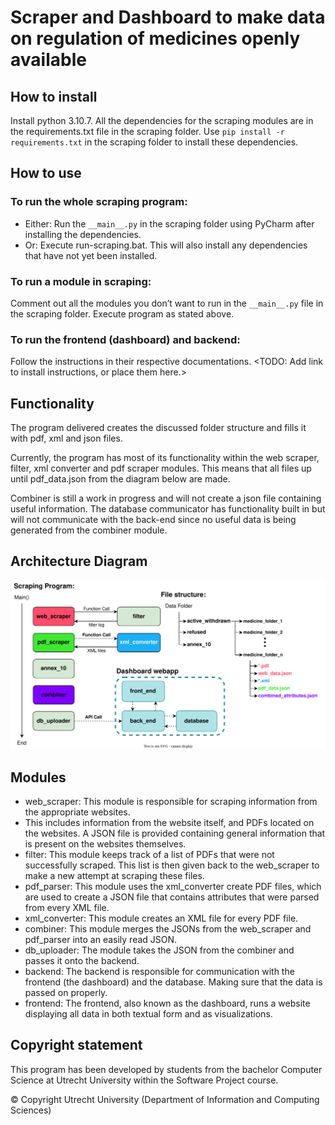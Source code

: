 # Scraper and Dashboard to make data on regulation of medicines openly available

## How to install

Install python 3.10.7.
All the dependencies for the scraping modules are in the requirements.txt file in the scraping folder. Use `pip install -r requirements.txt` in the scraping folder to install these dependencies.

## How to use

### To run the whole scraping program:
- Either: Run the `__main__.py` in the scraping folder using PyCharm after installing the dependencies.
- Or: Execute run-scraping.bat. This will also install any dependencies that have not yet been installed.

### To run a module in scraping:
Comment out all the modules you don’t want to run in the `__main__.py` file in the scraping folder.
Execute program as stated above.

### To run the frontend (dashboard) and backend:
Follow the instructions in their respective documentations.
<TODO: Add link to install instructions, or place them here.>

## Functionality

The program delivered creates the discussed folder structure and fills it with pdf, xml and json files.

Currently, the program has most of its functionality within the web scraper, filter, xml converter and pdf scraper
modules. This means that all files up until pdf_data.json from the diagram below are made. 

Combiner is still a work in progress and will not create a json file containing useful information.
The database communicator has functionality built in but will not communicate with the back-end 
since no useful data is being generated from the combiner module.

## Architecture Diagram

![architecture diagram](../architecture_diagram.svg "Architecture Diagram")

## Modules

- web_scraper: This module is responsible for scraping information from the appropriate websites. 
- This includes information from the website itself, and PDFs located on the websites. A JSON file is provided containing general information that is present on the websites themselves.
- filter: This module keeps track of a list of PDFs that were not successfully scraped. This list is then given back to the web_scraper to make a new attempt at scraping these files.
- pdf_parser: This module uses the xml_converter create PDF files, which are used to create a JSON file that contains attributes that were parsed from every XML file.
- xml_converter: This module creates an XML file for every PDF file.
- combiner: This module merges the JSONs from the web_scraper and pdf_parser into an easily read JSON. 
- db_uploader: The module takes the JSON from the combiner and passes it onto the backend.
- backend: The backend is responsible for communication with the frontend (the dashboard) and the database. Making sure that the data is passed on properly.
- frontend: The frontend, also known as the dashboard, runs a website displaying all data in both textual form and as visualizations.

## Copyright statement

This program has been developed by students from the bachelor Computer Science at Utrecht University within the Software Project course.

© Copyright Utrecht University (Department of Information and Computing Sciences)
